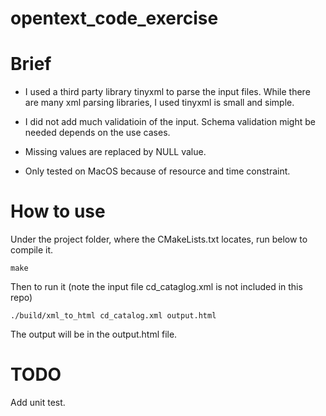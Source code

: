 # opentext_code_exercise

# Brief
* I used a third party library tinyxml to parse the input files. While there are many xml parsing libraries, I used tinyxml is small and simple.

* I did not add much validatioin of the input. Schema validation might be needed depends on the use cases.

* Missing values are replaced by NULL value.

* Only tested on MacOS because of resource and time constraint. 



# How to use
Under the project folder, where the CMakeLists.txt locates, run below to compile it.

```make```

Then to run it (note the input file cd_cataglog.xml is not included in this repo)

```./build/xml_to_html cd_catalog.xml output.html```

The output will be in the output.html file.

# TODO
Add unit test.
